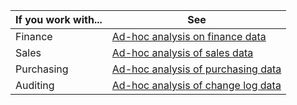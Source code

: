 | If you work with... | See |
| ------------------- | --- |
| Finance             | [Ad-hoc analysis on finance data](../ad-hoc-analysis-finance.md) |
| Sales               | [Ad-hoc analysis of sales data](../ad-hoc-analysis-sales.md) |
| Purchasing          | [Ad-hoc analysis of purchasing data](../ad-hoc-analysis-purchasing.md) |
| Auditing            | [Ad-hoc analysis of change log data](../across-log-changes.md#analyze-data-in-the-change-log) |
